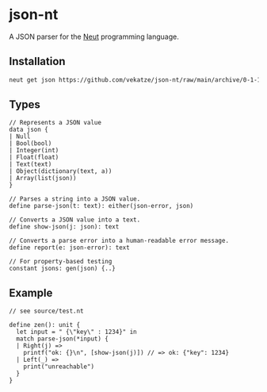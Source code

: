 # json-nt

A JSON parser for the [Neut](https://vekatze.github.io/neut/) programming language.

## Installation

```sh
neut get json https://github.com/vekatze/json-nt/raw/main/archive/0-1-19.tar.zst
```

## Types

```neut
// Represents a JSON value
data json {
| Null
| Bool(bool)
| Integer(int)
| Float(float)
| Text(text)
| Object(dictionary(text, a))
| Array(list(json))
}

// Parses a string into a JSON value.
define parse-json(t: text): either(json-error, json)

// Converts a JSON value into a text.
define show-json(j: json): text

// Converts a parse error into a human-readable error message.
define report(e: json-error): text

// For property-based testing
constant jsons: gen(json) {..}
```

## Example

```neut
// see source/test.nt

define zen(): unit {
  let input = " {\"key\" : 1234}" in
  match parse-json(*input) {
  | Right(j) =>
    printf("ok: {}\n", [show-json(j)]) // => ok: {"key": 1234}
  | Left(_) =>
    print("unreachable")
  }
}
```
